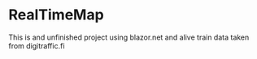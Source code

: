 # RealTimeMap

This is and unfinished project using blazor.net and alive train data taken from digitraffic.fi

